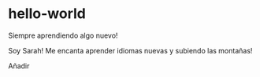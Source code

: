 # hello-world
Siempre aprendiendo algo nuevo!

Soy Sarah!  Me encanta aprender idiomas nuevas y subiendo las montañas!

Añadir
